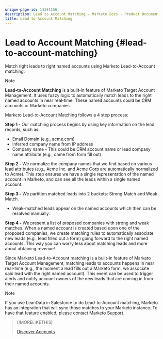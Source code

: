 ```yaml
---
unique-page-id: 11381156
description: Lead to Account Matching - Marketo Docs - Product Documentation
title: Lead to Account Matching
---
```


# Lead to Account Matching {#lead-to-account-matching}

Match right leads to right named accounts using Marketo Lead-to-Account matching.

>[!NOTE]
>
>**Lead-to-Account Matching** is a built-in feature of Marketo Target Account Management. It uses fuzzy logic to automatically match leads to the right named accounts in near real-time. These named accounts could be CRM accounts or Marketo companies.

Marketo Lead-to-Account Matching follows a 4 step process:

**Step 1 -** Our matching process begins by using key information on the lead records, such as:

* Email Domain (e.g., acme.com)
* Inferred company name from IP address
* Company name - This could be CRM account name or lead company name attribute (e.g., came from form fill out)

**Step 2 -** We normalize the company names that we find based on various lead attributes (e.g., Acme Inc. and Acme Corp are automatically normalized to Acme). This step ensures we have a single representation of the named account in Marketo, and can see all the leads within a single named account.

**Step 3 -** We partition matched leads into 2 buckets: Strong Match and Weak Match.

* Weak-matched leads appear on the named accounts which then can be resolved manually.

**Step 4 -** We present a list of proposed companies with strong and weak matches. When a named account is created based upon one of the proposed companies, we create matching rules to automatically associate new leads (e.g., lead filled out a form) going forward to the right named accounts. This way you can worry less about matching leads and more about obtaining revenue!

Since Marketo Lead-to-Account matching is a built-in feature of Marketo Target Account Management, matching leads to accounts happens in near real-time (e.g., the moment a lead fills out a Marketo form, we associate said lead with the right named account). This event can be used to trigger alerts and notify account owners of the new leads that are coming in from their named accounts.

>[!NOTE]
>
>If you use LeanData in Salesforce to do Lead-to-Account matching, Marketo has an integration that will sync those matches to your Marketo instance. To have that feature enabled, please contact [Marketo Support](https://nation.marketo.com/t5/Support/ct-p/Support).

>[!MORELIKETHIS]
>
>[Discover Accounts](/help/marketo/product-docs/target-account-management/target/named-accounts/discover-accounts.md)
